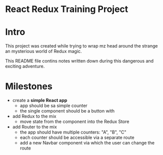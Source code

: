 # React Redux Training Project

# Intro
This project was created while trying to wrap mz head around the strange an mysterious world of Redux magic.

This README file contins notes written down during this dangerous and exciting adventure.

# Milestones

* create a **simple React app**
	* app should be sa simple counter
	* the single component should be a button with
* add Redux to the mix
	* move state from the component into the Redux Store
* add Router to the mix
	* the app should have multiple counters: "A", "B", "C"
	* each counter should be accessible via a separate route
	* add a new Navbar component via which the user can change the route
